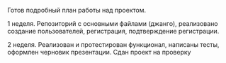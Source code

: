 Готов подробный план работы над проектом.

1 неделя. Репозиторий с основными файлами (джанго), 
реализовано создание пользователей, регистрация, подтверждение регистрации.

2 неделя. Реализован и протестирован функционал, написаны тесты, оформлен черновик презентации.
Сдан проект на проверку